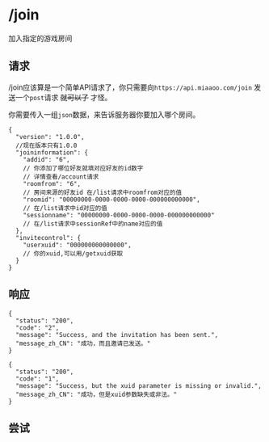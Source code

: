 # /join

加入指定的游戏房间

## 请求

/join应该算是一个简单API请求了，你只需要向`https://api.miaaoo.com/join` 发送一个`post`请求 ~~就可以了~~ 才怪。

你需要传入一组`json`数据，来告诉服务器你要加入哪个房间。

```json5
{
  "version": "1.0.0",
  //现在版本只有1.0.0
  "joininformation": {
    "addid": "6",
    // 你添加了哪位好友就填对应好友的id数字
    // 详情查看/account请求
    "roomfrom": "6",
    // 房间来源的好友id 在/list请求中roomfrom对应的值
    "roomid": "00000000-0000-0000-0000-000000000000",
    // 在/list请求中id对应的值
    "sessionname": "00000000-0000-0000-0000-000000000000"
    // 在/list请求中sessionRef中的name对应的值
  },
  "invitecontrol": {
    "userxuid": "000000000000000",
    // 你的xuid,可以用/getxuid获取
  }
}
```

## 响应

```json5
{
  "status": "200",
  "code": "2",
  "message": "Success, and the invitation has been sent.",
  "message_zh_CN": "成功，而且邀请已发送。"
}
```

```json5
{
  "status": "200",
  "code": "1",
  "message": "Success, but the xuid parameter is missing or invalid.",
  "message_zh_CN": "成功，但是xuid参数缺失或非法。"
}
```

## 尝试

<PostButton url="join" method="POST" :body='{"version": "1.0.0","joininformation": {"addid": "6","roomfrom": "6","roomid": "00000000-0000-0000-0000-000000000000","sessionname": "00000000-0000-0000-0000-000000000000"},"invitecontrol": {"userxuid": "000000000000000"}}' />
